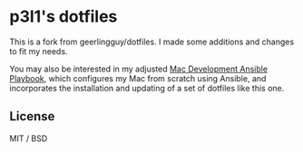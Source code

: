 # p3l1's dotfiles

This is a fork from geerlingguy/dotfiles. I made some additions and changes to fit my needs.

You may also be interested in my adjusted [Mac Development Ansible Playbook](https://github.com/p3l1/mac-dev-playbook), which configures my Mac from scratch using Ansible, and incorporates the installation and updating of a set of dotfiles like this one.

## License

MIT / BSD

